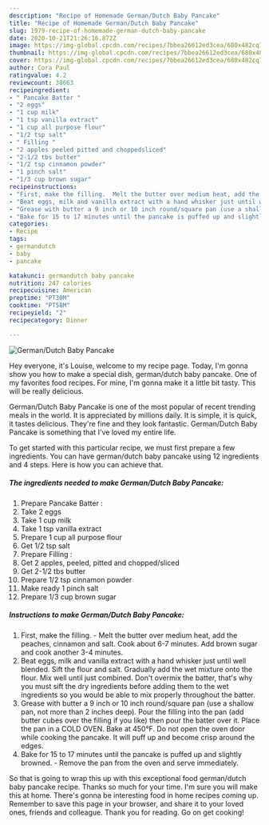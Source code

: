 ```yaml
---
description: "Recipe of Homemade German/Dutch Baby Pancake"
title: "Recipe of Homemade German/Dutch Baby Pancake"
slug: 1979-recipe-of-homemade-german-dutch-baby-pancake
date: 2020-10-21T21:26:16.872Z
image: https://img-global.cpcdn.com/recipes/7bbea26612ed3cea/680x482cq70/germandutch-baby-pancake-recipe-main-photo.jpg
thumbnail: https://img-global.cpcdn.com/recipes/7bbea26612ed3cea/680x482cq70/germandutch-baby-pancake-recipe-main-photo.jpg
cover: https://img-global.cpcdn.com/recipes/7bbea26612ed3cea/680x482cq70/germandutch-baby-pancake-recipe-main-photo.jpg
author: Cora Paul
ratingvalue: 4.2
reviewcount: 38663
recipeingredient:
- " Pancake Batter "
- "2 eggs"
- "1 cup milk"
- "1 tsp vanilla extract"
- "1 cup all purpose flour"
- "1/2 tsp salt"
- " Filling "
- "2 apples peeled pitted and choppedsliced"
- "2-1/2 tbs butter"
- "1/2 tsp cinnamon powder"
- "1 pinch salt"
- "1/3 cup brown sugar"
recipeinstructions:
- "First, make the filling.  Melt the butter over medium heat, add the peaches, cinnamon and salt. Cook about 6-7 minutes. Add brown sugar and cook another 3-4 minutes."
- "Beat eggs, milk and vanilla extract with a hand whisker just until well blended. Sift the flour and salt. Gradually add the wet mixture onto the flour. Mix well until just combined. Don&#39;t overmix the batter, that&#39;s why you must sift the dry ingredients before adding them to the wet ingredients so you would be able to mix properly throughout the batter."
- "Grease with butter a 9 inch or 10 inch round/square pan (use a shallow pan, not more than 2 inches deep). Pour the filling into the pan (add butter cubes over the filling if you like) then pour the batter over it. Place the pan in a COLD OVEN. Bake at 450°F. Do not open the oven door while cooking the pancake. It will puff up and become crisp around the edges."
- "Bake for 15 to 17 minutes until the pancake is puffed up and slightly browned.  Remove the pan from the oven and serve immediately."
categories:
- Recipe
tags:
- germandutch
- baby
- pancake

katakunci: germandutch baby pancake 
nutrition: 247 calories
recipecuisine: American
preptime: "PT30M"
cooktime: "PT58M"
recipeyield: "2"
recipecategory: Dinner

---
```



![German/Dutch Baby Pancake](https://img-global.cpcdn.com/recipes/7bbea26612ed3cea/680x482cq70/germandutch-baby-pancake-recipe-main-photo.jpg)

Hey everyone, it's Louise, welcome to my recipe page. Today, I'm gonna show you how to make a special dish, german/dutch baby pancake. One of my favorites food recipes. For mine, I'm gonna make it a little bit tasty. This will be really delicious.

German/Dutch Baby Pancake is one of the most popular of recent trending meals in the world. It is appreciated by millions daily. It is simple, it is quick, it tastes delicious. They're fine and they look fantastic. German/Dutch Baby Pancake is something that I've loved my entire life.




To get started with this particular recipe, we must first prepare a few ingredients. You can have german/dutch baby pancake using 12 ingredients and 4 steps. Here is how you can achieve that.

<!--inarticleads1-->

##### The ingredients needed to make German/Dutch Baby Pancake:

1. Prepare  Pancake Batter :
1. Take 2 eggs
1. Take 1 cup milk
1. Take 1 tsp vanilla extract
1. Prepare 1 cup all purpose flour
1. Get 1/2 tsp salt
1. Prepare  Filling :
1. Get 2 apples, peeled, pitted and chopped/sliced
1. Get 2-1/2 tbs butter
1. Prepare 1/2 tsp cinnamon powder
1. Make ready 1 pinch salt
1. Prepare 1/3 cup brown sugar




<!--inarticleads2-->

##### Instructions to make German/Dutch Baby Pancake:

1. First, make the filling.  - Melt the butter over medium heat, add the peaches, cinnamon and salt. Cook about 6-7 minutes. Add brown sugar and cook another 3-4 minutes.
1. Beat eggs, milk and vanilla extract with a hand whisker just until well blended. Sift the flour and salt. Gradually add the wet mixture onto the flour. Mix well until just combined. Don&#39;t overmix the batter, that&#39;s why you must sift the dry ingredients before adding them to the wet ingredients so you would be able to mix properly throughout the batter.
1. Grease with butter a 9 inch or 10 inch round/square pan (use a shallow pan, not more than 2 inches deep). Pour the filling into the pan (add butter cubes over the filling if you like) then pour the batter over it. Place the pan in a COLD OVEN. Bake at 450°F. Do not open the oven door while cooking the pancake. It will puff up and become crisp around the edges.
1. Bake for 15 to 17 minutes until the pancake is puffed up and slightly browned.  - Remove the pan from the oven and serve immediately.




So that is going to wrap this up with this exceptional food german/dutch baby pancake recipe. Thanks so much for your time. I'm sure you will make this at home. There's gonna be interesting food in home recipes coming up. Remember to save this page in your browser, and share it to your loved ones, friends and colleague. Thank you for reading. Go on get cooking!
